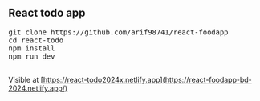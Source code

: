 ## React todo app

<pre>
git clone https://github.com/arif98741/react-foodapp
cd react-todo
npm install
npm run dev

</pre>

Visible at [https://react-todo2024x.netlify.app](https://react-foodapp-bd-2024.netlify.app/)
